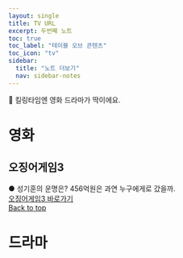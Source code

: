 ```yaml
---
layout: single
title: TV URL
excerpt: 두번째 노트
toc: true
toc_label: "테이블 오브 콘텐츠"
toc_icon: "tv"
sidebar:
  title: "노트 더보기"
  nav: sidebar-notes
---
```


🎥 킬링타임엔 영화 드라마가 딱이에요.
# 영화
## 오징어게임3
● 성기훈의 운명은? 456억원은 과연 누구에게로 갔을까.<br><a href="https://tvwiki22.com/drama/4966" class="btn btn--info">오징어게임3 바로가기</a>
<br>
<a href="#" class="btn btn--success">Back to top</a>
<br>

# 드라마
